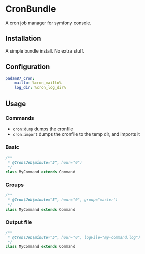 # CronBundle
A cron job manager for symfony console.

## Installation

A simple bundle install. No extra stuff.

## Configuration

```yaml
padam87_cron:
    mailto: %cron_mailto%
    log_dir: %cron_log_dir%
```

## Usage

### Commands

- `cron:dump` dumps the cronfile
- `cron:import` dumps the cronfile to the temp dir, and imports it

### Basic

```php
/**
 * @Cron\Job(minute="5", hour="0")
 */
class MyCommand extends Command
```

### Groups

```php
/**
 * @Cron\Job(minute="5", hour="0", group="master")
 */
class MyCommand extends Command
```

### Output file

```php
/**
 * @Cron\Job(minute="5", hour="0", logFile="my-command.log")
 */
class MyCommand extends Command
```
